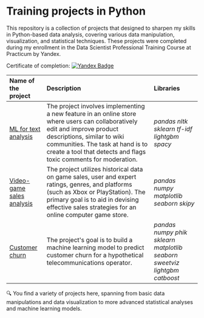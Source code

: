 # Training projects in Python
This repository is a collection of projects that designed to sharpen my skills in Python-based data analysis, covering various data manipulation, visualization, and statistical techniques. These projects were  completed during my enrollment in the Data Scientist Professional Training Course at Practicum by Yandex. 

Certificate of completion: [![Yandex Badge](https://img.shields.io/badge/yandex-%23FF0000.svg?&style=for-the-badge&logo=yandex&logoColor=white)](https://drive.google.com/file/d/1Sr-NKYmIHD4hJ8tKB9Xk0QuwR2tjg2JX/view?usp=sharing)

| Name of the project | Description | Libraries | 
| :---------------------- | :---------------------- | :---------------------- |
| [ML for text analysis](text_analysis) |The project involves implementing a new feature in an online store where users can collaboratively edit and improve product descriptions, similar to wiki communities. The task at hand is to create a tool that detects and flags toxic comments for moderation.| *pandas* *nltk* *sklearn* *tf-idf* *lightgbm* *spacy* |
| [Video-game sales analysis](game_sales) |The project utilizes historical data on game sales, user and expert ratings, genres, and platforms (such as Xbox or PlayStation). The primary goal  is to aid in devising effective sales strategies for an online computer game store.| *pandas* *numpy* *matplotlib* *seaborn* *skipy* |
| [Customer churn](customer_churn) |The project's goal is to build a machine learning model to predict customer churn for a hypothetical telecommunications operator. | *pandas* *numpy* *phik* *sklearn* *matplotlib* *seaborn* *sweetviz* *lightgbm* *catboost*| 

🔍 You find a variety of projects here, spanning from basic data manipulations and data visualization to more advanced statistical analyses and machine learning models.
